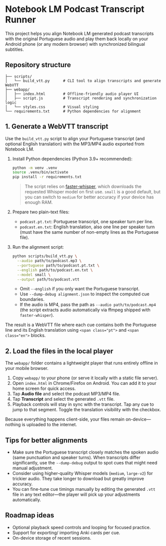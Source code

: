 # Notebook LM Podcast Transcript Runner

This project helps you align Notebook LM generated podcast transcripts with the
original Portuguese audio and play them back locally on your Android phone (or
any modern browser) with synchronized bilingual subtitles.

## Repository structure

```
├── scripts/
│   └── build_vtt.py      # CLI tool to align transcripts and generate WebVTT
├── webapp/
│   ├── index.html        # Offline-friendly audio player UI
│   ├── script.js         # Transcript rendering and synchronization logic
│   └── styles.css        # Visual styling
└── requirements.txt      # Python dependencies for alignment
```

## 1. Generate a WebVTT transcript

Use the `build_vtt.py` script to align your Portuguese transcript (and optional
English translation) with the MP3/MP4 audio exported from Notebook LM.

1. Install Python dependencies (Python 3.9+ recommended):

   ```bash
   python -m venv .venv
   source .venv/bin/activate
   pip install -r requirements.txt
   ```

   > The script relies on [faster-whisper](https://github.com/guillaumekln/faster-whisper),
   > which downloads the requested Whisper model on first use. `small` is a good
   > default, but you can switch to `medium` for better accuracy if your device
   > has enough RAM.

2. Prepare two plain-text files:
   - `podcast.pt.txt`: Portuguese transcript, one speaker turn per line.
   - `podcast.en.txt`: English translation, also one line per speaker turn (must
     have the same number of non-empty lines as the Portuguese file).

3. Run the alignment script:

   ```bash
   python scripts/build_vtt.py \
     --audio path/to/podcast.mp3 \
     --portuguese path/to/podcast.pt.txt \
     --english path/to/podcast.en.txt \
     --model small \
     --output path/to/podcast.vtt
   ```

   - Omit `--english` if you only want the Portuguese transcript.
   - Use `--dump-debug alignment.json` to inspect the computed cue boundaries.
   - If the audio is MP4, pass the path as `--audio path/to/podcast.mp4` (the
     script extracts audio automatically via ffmpeg shipped with `faster-whisper`).

The result is a WebVTT file where each cue contains both the Portuguese line and
its English translation using `<span class="pt">` and `<span class="en">` blocks.

## 2. Load the files in the local player

The `webapp/` folder contains a lightweight player that runs entirely offline in
your mobile browser.

1. Copy `webapp/` to your phone (or serve it locally with a static file server).
2. Open `index.html` in Chrome/Firefox on Android. You can add it to your home
   screen for quick access.
3. Tap **Audio file** and select the podcast MP3/MP4 file.
4. Tap **Transcript** and select the generated `.vtt` file.
5. Playback controls will stay in sync with the transcript. Tap any cue to jump
   to that segment. Toggle the translation visibility with the checkbox.

Because everything happens client-side, your files remain on-device—nothing is
uploaded to the internet.

## Tips for better alignments

- Make sure the Portuguese transcript closely matches the spoken audio (same
  punctuation and speaker turns). When transcripts differ significantly, use the
  `--dump-debug` output to spot cues that might need manual adjustment.
- Consider using higher-quality Whisper models (`medium`, `large-v2`) for
  trickier audio. They take longer to download but greatly improve accuracy.
- You can fine-tune cue timings manually by editing the generated `.vtt` file
  in any text editor—the player will pick up your adjustments automatically.

## Roadmap ideas

- Optional playback speed controls and looping for focused practice.
- Support for exporting/ importing Anki cards per cue.
- On-device storage of recent sessions.
